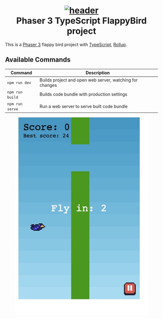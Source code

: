 <h1 align="center">
  <br>
  <a href="https://github.com/geocine/phaser3-rollup-typescript#readme"><img src="https://i.imgur.com/6lcIxDs.png" alt="header" width="600"/></a>
  <br>
  Phaser 3 TypeScript FlappyBird project
  <br>
</h1>

This is a [Phaser 3](https://github.com/photonstorm/phaser) flappy bird project with [TypeScript](https://www.typescriptlang.org/), [Rollup](https://rollupjs.org).

## Available Commands

| Command | Description |
|---------|-------------|
| `npm run dev` | Builds project and open web server, watching for changes |
| `npm run build` | Builds code bundle with production settings  |
| `npm run serve` | Run a web server to serve built code bundle |

<div style="text-align:center"><img src="flappy.jpeg" /></div>